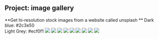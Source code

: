 ## Project: image gallery

**Get hi-resolution stock images from a website called unsplash **
Dark blue: #2c3e50  
Light Grey: #ecf0f1
<img src="https://source.unsplash.com/FtqY6goIY14">
<img src="https://source.unsplash.com/Ct1Mx5OTn9A">
<img src="https://source.unsplash.com/XAkPN7aEGJM">
<img src="https://source.unsplash.com/_V62YVybXk8">
<img src="https://source.unsplash.com/VJmzppZdTlI">
<img src="https://source.unsplash.com/aR0K2NQmRhQ">
<img src="https://source.unsplash.com/H1fcMYKm6qM">
<img src="https://source.unsplash.com/RZzF5_FeMHg">
<img src="https://source.unsplash.com/q3bX6dGR1y0">



